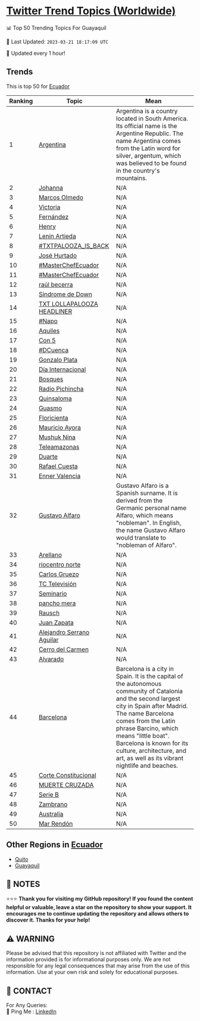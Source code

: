 [Twitter Trend Topics (Worldwide)](https://github.com/ErcinDedeoglu/Twitter-Trend-Topics)
==========


📊 Top 50 Trending Topics For Guayaquil

📆 Last Updated: `2023-03-21 18:17:09 UTC`

🔧 Updated every 1 hour!


## Trends

This is top 50 for [Ecuador](</Ecuador>)

| Ranking | Topic | Mean |
| ------- | ------------ | ------------ |
| 1 | [Argentina](http://twitter.com/search?q=Argentina) | Argentina is a country located in South America. Its official name is the Argentine Republic. The name Argentina comes from the Latin word for silver, argentum, which was believed to be found in the country's mountains. |
| 2 | [Johanna](http://twitter.com/search?q=Johanna) | N/A |
| 3 | [Marcos Olmedo](http://twitter.com/search?q=Marcos+Olmedo) | N/A |
| 4 | [Victoria](http://twitter.com/search?q=Victoria) | N/A |
| 5 | [Fernández](http://twitter.com/search?q=Fern%c3%a1ndez) | N/A |
| 6 | [Henry](http://twitter.com/search?q=Henry) | N/A |
| 7 | [Lenin Artieda](http://twitter.com/search?q=Lenin+Artieda) | N/A |
| 8 | [#TXTPALOOZA_IS_BACK](http://twitter.com/search?q=%23TXTPALOOZA_IS_BACK) | N/A |
| 9 | [José Hurtado](http://twitter.com/search?q=Jos%c3%a9+Hurtado) | N/A |
| 10 | [#MasterChefEcuador](http://twitter.com/search?q=%23MasterChefEcuador) | N/A |
| 11 | [#MasterChefEcuador](http://twitter.com/search?q=%23MasterChefEcuador) | N/A |
| 12 | [raúl becerra](http://twitter.com/search?q=ra%c3%bal+becerra) | N/A |
| 13 | [Síndrome de Down](http://twitter.com/search?q=S%c3%adndrome+de+Down) | N/A |
| 14 | [TXT LOLLAPALOOZA HEADLINER](http://twitter.com/search?q=TXT+LOLLAPALOOZA+HEADLINER) | N/A |
| 15 | [#Napo](http://twitter.com/search?q=%23Napo) | N/A |
| 16 | [Aquiles](http://twitter.com/search?q=Aquiles) | N/A |
| 17 | [Con 5](http://twitter.com/search?q=Con+5) | N/A |
| 18 | [#DCuenca](http://twitter.com/search?q=%23DCuenca) | N/A |
| 19 | [Gonzalo Plata](http://twitter.com/search?q=Gonzalo+Plata) | N/A |
| 20 | [Día Internacional](http://twitter.com/search?q=D%c3%ada+Internacional) | N/A |
| 21 | [Bosques](http://twitter.com/search?q=Bosques) | N/A |
| 22 | [Radio Pichincha](http://twitter.com/search?q=Radio+Pichincha) | N/A |
| 23 | [Quinsaloma](http://twitter.com/search?q=Quinsaloma) | N/A |
| 24 | [Guasmo](http://twitter.com/search?q=Guasmo) | N/A |
| 25 | [Floricienta](http://twitter.com/search?q=Floricienta) | N/A |
| 26 | [Mauricio Ayora](http://twitter.com/search?q=Mauricio+Ayora) | N/A |
| 27 | [Mushuk Nina](http://twitter.com/search?q=Mushuk+Nina) | N/A |
| 28 | [Teleamazonas](http://twitter.com/search?q=Teleamazonas) | N/A |
| 29 | [Duarte](http://twitter.com/search?q=Duarte) | N/A |
| 30 | [Rafael Cuesta](http://twitter.com/search?q=Rafael+Cuesta) | N/A |
| 31 | [Enner Valencia](http://twitter.com/search?q=Enner+Valencia) | N/A |
| 32 | [Gustavo Alfaro](http://twitter.com/search?q=Gustavo+Alfaro) | Gustavo Alfaro is a Spanish surname. It is derived from the Germanic personal name Alfaro, which means "nobleman". In English, the name Gustavo Alfaro would translate to "nobleman of Alfaro". |
| 33 | [Arellano](http://twitter.com/search?q=Arellano) | N/A |
| 34 | [riocentro norte](http://twitter.com/search?q=riocentro+norte) | N/A |
| 35 | [Carlos Gruezo](http://twitter.com/search?q=Carlos+Gruezo) | N/A |
| 36 | [TC Televisión](http://twitter.com/search?q=TC+Televisi%c3%b3n) | N/A |
| 37 | [Seminario](http://twitter.com/search?q=Seminario) | N/A |
| 38 | [pancho mera](http://twitter.com/search?q=pancho+mera) | N/A |
| 39 | [Rausch](http://twitter.com/search?q=Rausch) | N/A |
| 40 | [Juan Zapata](http://twitter.com/search?q=Juan+Zapata) | N/A |
| 41 | [Alejandro Serrano Aguilar](http://twitter.com/search?q=Alejandro+Serrano+Aguilar) | N/A |
| 42 | [Cerro del Carmen](http://twitter.com/search?q=Cerro+del+Carmen) | N/A |
| 43 | [Alvarado](http://twitter.com/search?q=Alvarado) | N/A |
| 44 | [Barcelona](http://twitter.com/search?q=Barcelona) | Barcelona is a city in Spain. It is the capital of the autonomous community of Catalonia and the second largest city in Spain after Madrid. The name Barcelona comes from the Latin phrase Barcino, which means "little boat". Barcelona is known for its culture, architecture, and art, as well as its vibrant nightlife and beaches. |
| 45 | [Corte Constitucional](http://twitter.com/search?q=Corte+Constitucional) | N/A |
| 46 | [MUERTE CRUZADA](http://twitter.com/search?q=MUERTE+CRUZADA) | N/A |
| 47 | [Serie B](http://twitter.com/search?q=Serie+B) | N/A |
| 48 | [Zambrano](http://twitter.com/search?q=Zambrano) | N/A |
| 49 | [Australia](http://twitter.com/search?q=Australia) | N/A |
| 50 | [Mar Rendón](http://twitter.com/search?q=Mar+Rend%c3%b3n) | N/A |



## Other Regions in [Ecuador](</Ecuador>)

* [Quito](</Ecuador/Quito.md>)
* [Guayaquil](</Ecuador/Guayaquil.md>)



## 📝 NOTES

⭐⭐⭐ **Thank you for visiting my GitHub repository! If you found the content helpful or valuable, leave a star on the repository to show your support. It encourages me to continue updating the repository and allows others to discover it. Thanks for your help!**


## ⚠️ WARNING

Please be advised that this repository is not affiliated with Twitter and the information provided is for informational purposes only. We are not responsible for any legal consequences that may arise from the use of this information. Use at your own risk and solely for educational purposes.


## 📨 CONTACT

 For Any Queries:  
            🏓 Ping Me : [LinkedIn](https://www.linkedin.com/in/ercindedeoglu/)

